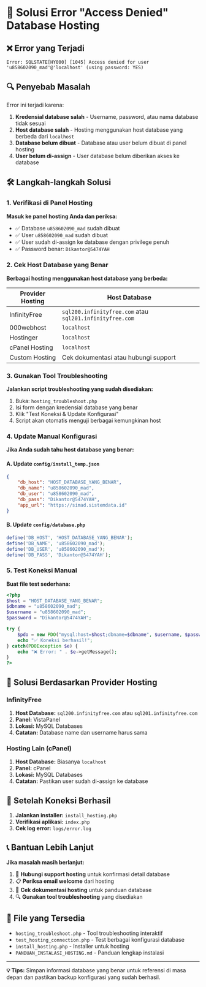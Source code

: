 # 🔧 Solusi Error "Access Denied" Database Hosting

## ❌ Error yang Terjadi
```
Error: SQLSTATE[HY000] [1045] Access denied for user 'u858602090_mad'@'localhost' (using password: YES)
```

## 🔍 Penyebab Masalah
Error ini terjadi karena:
1. **Kredensial database salah** - Username, password, atau nama database tidak sesuai
2. **Host database salah** - Hosting menggunakan host database yang berbeda dari `localhost`
3. **Database belum dibuat** - Database atau user belum dibuat di panel hosting
4. **User belum di-assign** - User database belum diberikan akses ke database

## 🛠️ Langkah-langkah Solusi

### 1. Verifikasi di Panel Hosting
**Masuk ke panel hosting Anda dan periksa:**
- ✅ Database `u858602090_mad` sudah dibuat
- ✅ User `u858602090_mad` sudah dibuat
- ✅ User sudah di-assign ke database dengan privilege penuh
- ✅ Password benar: `Dikantor@5474YAH`

### 2. Cek Host Database yang Benar
**Berbagai hosting menggunakan host database yang berbeda:**

| Provider Hosting | Host Database |
|------------------|---------------|
| InfinityFree | `sql200.infinityfree.com` atau `sql201.infinityfree.com` |
| 000webhost | `localhost` |
| Hostinger | `localhost` |
| cPanel Hosting | `localhost` |
| Custom Hosting | Cek dokumentasi atau hubungi support |

### 3. Gunakan Tool Troubleshooting
**Jalankan script troubleshooting yang sudah disediakan:**
1. Buka: `hosting_troubleshoot.php`
2. Isi form dengan kredensial database yang benar
3. Klik "Test Koneksi & Update Konfigurasi"
4. Script akan otomatis menguji berbagai kemungkinan host

### 4. Update Manual Konfigurasi
**Jika Anda sudah tahu host database yang benar:**

#### A. Update `config/install_temp.json`
```json
{
    "db_host": "HOST_DATABASE_YANG_BENAR",
    "db_name": "u858602090_mad",
    "db_user": "u858602090_mad",
    "db_pass": "Dikantor@5474YAH",
    "app_url": "https://simad.sistemdata.id"
}
```

#### B. Update `config/database.php`
```php
define('DB_HOST', 'HOST_DATABASE_YANG_BENAR');
define('DB_NAME', 'u858602090_mad');
define('DB_USER', 'u858602090_mad');
define('DB_PASS', 'Dikantor@5474YAH');
```

### 5. Test Koneksi Manual
**Buat file test sederhana:**
```php
<?php
$host = "HOST_DATABASE_YANG_BENAR";
$dbname = "u858602090_mad";
$username = "u858602090_mad";
$password = "Dikantor@5474YAH";

try {
    $pdo = new PDO("mysql:host=$host;dbname=$dbname", $username, $password);
    echo "✅ Koneksi berhasil!";
} catch(PDOException $e) {
    echo "❌ Error: " . $e->getMessage();
}
?>
```

## 🎯 Solusi Berdasarkan Provider Hosting

### InfinityFree
1. **Host Database:** `sql200.infinityfree.com` atau `sql201.infinityfree.com`
2. **Panel:** VistaPanel
3. **Lokasi:** MySQL Databases
4. **Catatan:** Database name dan username harus sama

### Hosting Lain (cPanel)
1. **Host Database:** Biasanya `localhost`
2. **Panel:** cPanel
3. **Lokasi:** MySQL Databases
4. **Catatan:** Pastikan user sudah di-assign ke database

## 🚀 Setelah Koneksi Berhasil

1. **Jalankan installer:** `install_hosting.php`
2. **Verifikasi aplikasi:** `index.php`
3. **Cek log error:** `logs/error.log`

## 📞 Bantuan Lebih Lanjut

**Jika masalah masih berlanjut:**
1. 📧 **Hubungi support hosting** untuk konfirmasi detail database
2. 📋 **Periksa email welcome** dari hosting
3. 📖 **Cek dokumentasi hosting** untuk panduan database
4. 🔍 **Gunakan tool troubleshooting** yang disediakan

## 📁 File yang Tersedia

- `hosting_troubleshoot.php` - Tool troubleshooting interaktif
- `test_hosting_connection.php` - Test berbagai konfigurasi database
- `install_hosting.php` - Installer untuk hosting
- `PANDUAN_INSTALASI_HOSTING.md` - Panduan lengkap instalasi

---

**💡 Tips:** Simpan informasi database yang benar untuk referensi di masa depan dan pastikan backup konfigurasi yang sudah berhasil.
